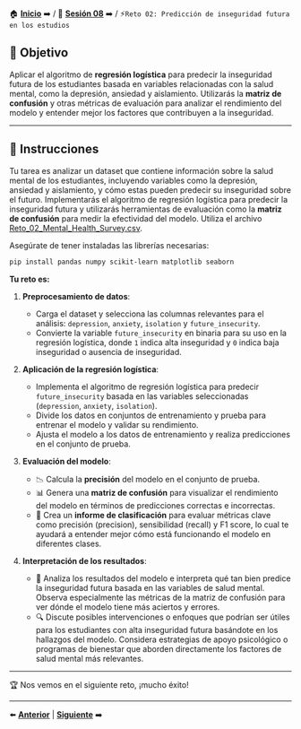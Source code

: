 🏠 [**Inicio**](../../Readme.md) ➡️ / 📖 [**Sesión 08**](../Readme.md) ➡️ / ⚡`Reto 02: Predicción de inseguridad futura en los estudios`

## 🎯 Objetivo

Aplicar el algoritmo de **regresión logística** para predecir la inseguridad futura de los estudiantes basada en variables relacionadas con la salud mental, como la depresión, ansiedad y aislamiento. Utilizarás la **matriz de confusión** y otras métricas de evaluación para analizar el rendimiento del modelo y entender mejor los factores que contribuyen a la inseguridad.

---

## 📝 Instrucciones

Tu tarea es analizar un dataset que contiene información sobre la salud mental de los estudiantes, incluyendo variables como la depresión, ansiedad y aislamiento, y cómo estas pueden predecir su inseguridad sobre el futuro. Implementarás el algoritmo de regresión logística para predecir la inseguridad futura y utilizarás herramientas de evaluación como la **matriz de confusión** para medir la efectividad del modelo. Utiliza el archivo [Reto_02_Mental_Health_Survey.csv](../../Datasets/S08/Reto_02_Mental_Health_Survey.csv).

Asegúrate de tener instaladas las librerías necesarias:

```bash
pip install pandas numpy scikit-learn matplotlib seaborn
```

**Tu reto es:**

1. **Preprocesamiento de datos**: 
   - Carga el dataset y selecciona las columnas relevantes para el análisis: `depression`, `anxiety`, `isolation` y `future_insecurity`.
   - Convierte la variable `future_insecurity` en binaria para su uso en la regresión logística, donde `1` indica alta inseguridad y `0` indica baja inseguridad o ausencia de inseguridad.

2. **Aplicación de la regresión logística**:
   - Implementa el algoritmo de regresión logística para predecir `future_insecurity` basada en las variables seleccionadas (`depression`, `anxiety`, `isolation`).
   - Divide los datos en conjuntos de entrenamiento y prueba para entrenar el modelo y validar su rendimiento.
   - Ajusta el modelo a los datos de entrenamiento y realiza predicciones en el conjunto de prueba.

3. **Evaluación del modelo**:
   - 📉 Calcula la **precisión** del modelo en el conjunto de prueba.
   - 📊 Genera una **matriz de confusión** para visualizar el rendimiento del modelo en términos de predicciones correctas e incorrectas.
   - 📑 Crea un **informe de clasificación** para evaluar métricas clave como precisión (precision), sensibilidad (recall) y F1 score, lo cual te ayudará a entender mejor cómo está funcionando el modelo en diferentes clases.

4. **Interpretación de los resultados**:
   - 📝 Analiza los resultados del modelo e interpreta qué tan bien predice la inseguridad futura basada en las variables de salud mental. Observa especialmente las métricas de la matriz de confusión para ver dónde el modelo tiene más aciertos y errores.
   - 🔍 Discute posibles intervenciones o enfoques que podrían ser útiles para los estudiantes con alta inseguridad futura basándote en los hallazgos del modelo. Considera estrategias de apoyo psicológico o programas de bienestar que aborden directamente los factores de salud mental más relevantes.

---

🏆 Nos vemos en el siguiente reto, ¡mucho éxito!

---

⬅️ [**Anterior**](../Readme.md) | [**Siguiente**](../Ejemplo-04/Readme.md) ➡️